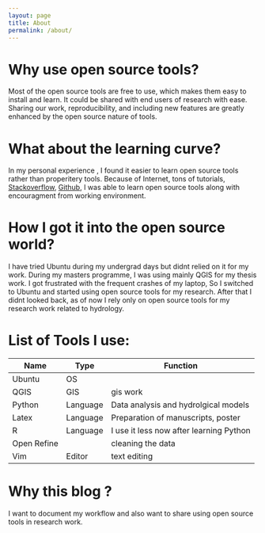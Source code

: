 ```yaml
---
layout: page
title: About
permalink: /about/
---
```

# Why use open source tools?
Most of the open source tools are free to use, which makes them easy to install and learn. It could be shared with end users of research with ease. Sharing our work, reproducibility, and including new features are greatly enhanced by the open source nature of tools.

# What about the learning curve?
In my personal experience , I found it easier to learn open source tools rather than properitery tools. Because of Internet, tons of tutorials, [Stackoverflow](http://stackoverflow.com), [Github](https://github.com), I was able to learn open source tools along with encouragment from working environment.

# How I got it into the open source world?
I have tried Ubuntu during my undergrad days but didnt relied on it for my work. During my masters programme, I was using mainly QGIS for my thesis work. I got frustrated with the frequent crashes of my laptop, So I switched to Ubuntu and started using open source tools for my research. After that I didnt looked back, as of now I rely only on open source tools for my research work related to hydrology.

# List of Tools I use:

|Name | Type | Function|
|-----|------|---------|
|Ubuntu| OS |  |
|QGIS | GIS | gis work|
|Python| Language| Data analysis and hydrolgical models|
|Latex | Language | Preparation of manuscripts, poster|
|R | Language | I use it less now after learning Python|
|Open Refine|  | cleaning the data|
|Vim | Editor | text editing|

# Why this blog ?
I want to document my workflow and also want to share using open source tools in research work.

